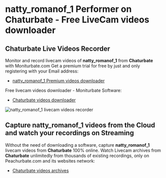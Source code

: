 # natty_romanof_1 Performer on Chaturbate - Free LiveCam videos downloader

## Chaturbate Live Videos Recorder

Monitor and record livecam videos of **natty_romanof_1** from **Chaturbate** with Moniturbate.com
Get a premium trial for free by just and only registering with your Email address:
* [natty_romanof_1 Premium videos downloader](https://moniturbate.com/request-demo-licence-key.html)

Free livecam videos downloader - Moniturbate Software:
* [Chaturbate videos downloader](https://moniturbate.com/moniturbate-download-software.html)

![natty_romanof_1 livecam videos recorder](https://peachurnet.com/templates/moniturbate-software.png)


## Capture natty_romanof_1 videos from the Cloud and watch your recordings on Streaming

Without the need of downloading a software, capture **natty_romanof_1** livecam videos from **Chaturbate** 100% online.
Watch Livecam archives from **Chaturbate** unlimitedly from thousands of existing recordings, only on Peachurbate.com and its websites network:
* [Chaturbate videos archives](https://peachurnet.com/)